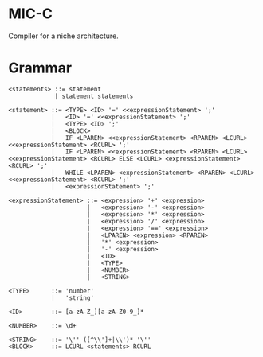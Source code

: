 # MIC-C
Compiler for a niche architecture.

# Grammar
    <statements> ::= statement
                 | statement statements

    <statement> ::= <TYPE> <ID> '=' <<expressionStatement> ';'                
                |   <ID> '=' <<expressionStatement> ';'                       
                |   <TYPE> <ID> ';'                                           
                |   <BLOCK>
                |   IF <LPAREN> <<expressionStatement> <RPAREN> <LCURL> <<expressionStatement> <RCURL> ';'
                |   IF <LPAREN> <<expressionStatement> <RPAREN> <LCURL> <<expressionStatement> <RCURL> ELSE <LCURL> <expressionStatement> <RCURL> ';'
                |   WHILE <LPAREN> <expressionStatement> <RPAREN> <LCURL> <<expressionStatement> <RCURL> ';'
                |   <expressionStatement> ';'

    <expressionStatement> ::= <expression> '+' <expression>
                          |   <expression> '-' <expression>
                          |   <expression> '*' <expression>
                          |   <expression> '/' <expression>
                          |   <expression> '==' <expression>
                          |   <LPAREN> <expression> <RPAREN>
                          |   '*' <expression>                                        
                          |   '-' <expression>                                        
                          |   <ID>
                          |   <TYPE>
                          |   <NUMBER>
                          |   <STRING>

    <TYPE>      ::= 'number'
                |   'string'

    <ID>        ::= [a-zA-Z_][a-zA-Z0-9_]*

    <NUMBER>    ::= \d+

    <STRING>    ::= '\'' ([^\\']+|\\')* '\''
    <BLOCK>     ::= LCURL <statements> RCURL                                

